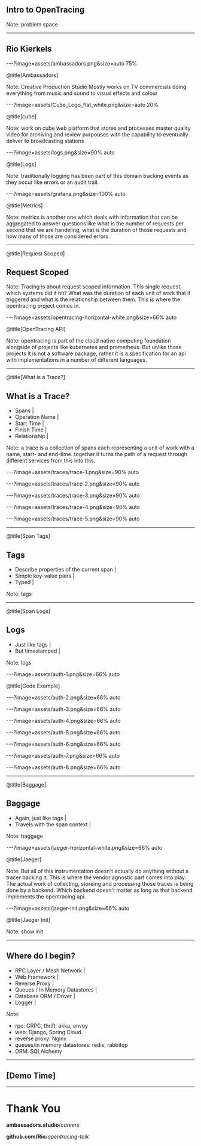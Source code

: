 ## Intro to OpenTracing

Note:
problem space

---

## Rio Kierkels

---?image=assets/ambassadors.png&size=auto 75%

@title[Ambassadors]

Note:
Creative Production Studio
Mostly works on TV commercials doing everything from music and sound to visual effects and colour

---?image=assets/Cube_Logo_flat_white.png&size=auto 20%

@title[cube]

Note:
work on cube
web platform that stores and processes master quality video for archiving and review purpouses
with the capability to eventually deliver to broadcasting stations

---?image=assets/logs.png&size=90% auto

@title[Logs]

Note:
traditionally logging has been part of this domain tracking events as they occur like errors or an audit trail.

---?image=assets/grafana.png&size=100% auto

@title[Metrics]

Note:
metrics is another one which deals with information that can be aggregated to answer questions like
what is the number of requests per second that we are handeling, what is the duration of those requests
and how many of those are considered errors.

---

@title[Request Scoped]

## Request Scoped

Note:
Tracing is about request scoped information. This single request, which systems did it hit? What was the duration of each unit of work that it triggered and what is the relationship between them. This is where the opentracing project comes in.

---?image=assets/opentracing-horizontal-white.png&size=66% auto

@title[OpenTracing API]

Note:
opentracing is part of the cloud native computing foundation alongside of projects like kubernetes and prometheus. 
But unlike those projects it is not a software package, rather it is a specification for an api with implementations in a number of different languages.

---

@title[What is a Trace?]

## What is a Trace?

- Spans          |
- Operation Name |
- Start Time     |
- Finish Time    |
- Relationship   |

Note:
a trace is a collection of spans each representing a unit of work with a name, start- and end-time.
together it turns the path of a request through different services from this into this.

---?image=assets/traces/trace-1.png&size=90% auto

---?image=assets/traces/trace-2.png&size=90% auto

---?image=assets/traces/trace-3.png&size=90% auto

---?image=assets/traces/trace-4.png&size=90% auto

---?image=assets/traces/trace-5.png&size=90% auto

---

@title[Span Tags]

## Tags

- Describe properties of the current span |
- Simple key-value pairs                  |
- Typed                                   |


Note:
tags

---

@title[Span Logs]

## Logs

- Just like tags  |
- But timestamped |

Note:
logs

---?image=assets/auth-1.png&size=66% auto

@title[Code Example]

---?image=assets/auth-2.png&size=66% auto

---?image=assets/auth-3.png&size=66% auto

---?image=assets/auth-4.png&size=66% auto

---?image=assets/auth-5.png&size=66% auto

---?image=assets/auth-6.png&size=66% auto

---?image=assets/auth-7.png&size=66% auto

---?image=assets/auth-8.png&size=66% auto

---

@title[Baggage]

## Baggage

- Again, just like tags         |
- Travels with the span context |

Note:
baggage

---?image=assets/jaeger-horizontal-white.png&size=66% auto

@title[Jaeger]

Note:
But all of this instrumentation doesn't actually do anything without a tracer backing it. This is where the vendor agnostic part comes into play.
The actual work of collecting, storeing and processing those traces is being done by a backend. Which backend doesn't matter as long as that backend implements the opentracing api.

---?image=assets/jaeger-init.png&size=66% auto

@title[Jaeger Init]

Note:
show init

---

## Where do I begin?

- RPC Layer / Mesh Network      |
- Web Framework                 |
- Reverse Proxy                 |
- Queues / In Memory Datastores |
- Database ORM / Driver         |
- Logger                        |

Note:
- rpc: GRPC, thrift, akka, envoy
- web: Django, Spring Cloud
- reverse proxy: Nginx
- queues/in memory datastores: redis, rabbitqp
- ORM: SQLAlchemy

---

## [Demo Time]

---

# Thank You

**ambassadors.studio**/*careers*

**github.com/Rio**/*opentracing-talk*